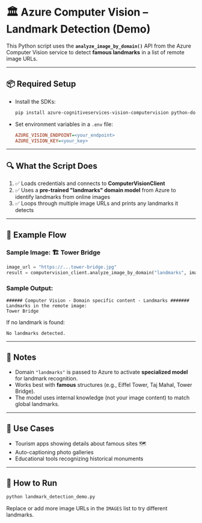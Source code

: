# 🏛️ Azure Computer Vision – Landmark Detection (Demo)

This Python script uses the **`analyze_image_by_domain()`** API from the Azure Computer Vision service to detect **famous landmarks** in a list of remote image URLs.

---

## 📦 Required Setup

- Install the SDKs:

  ```bash
  pip install azure-cognitiveservices-vision-computervision python-dotenv
  ```

- Set environment variables in a `.env` file:

  ```ini
  AZURE_VISION_ENDPOINT=<your_endpoint>
  AZURE_VISION_KEY=<your_key>
  ```

---

## 🔍 What the Script Does

1. ✅ Loads credentials and connects to **ComputerVisionClient**
2. ✅ Uses a **pre-trained "landmarks" domain model** from Azure to identify landmarks from online images
3. ✅ Loops through multiple image URLs and prints any landmarks it detects

---

## 🔁 Example Flow

### Sample Image: 🏗️ Tower Bridge

```python
image_url = "https://...tower-bridge.jpg"
result = computervision_client.analyze_image_by_domain("landmarks", image_url)
```

### Sample Output:

```text
###### Computer Vision - Domain specific content - Landmarks #######
Landmarks in the remote image:
Tower Bridge
```

If no landmark is found:

```text
No landmarks detected.
```

---

## 📌 Notes

- Domain `"landmarks"` is passed to Azure to activate **specialized model** for landmark recognition.
- Works best with **famous** structures (e.g., Eiffel Tower, Taj Mahal, Tower Bridge).
- The model uses internal knowledge (not your image content) to match global landmarks.

---

## 🧠 Use Cases

- Tourism apps showing details about famous sites 🗺️
- Auto-captioning photo galleries
- Educational tools recognizing historical monuments

---

## 🚀 How to Run

```bash
python landmark_detection_demo.py
```

Replace or add more image URLs in the `IMAGES` list to try different landmarks.
